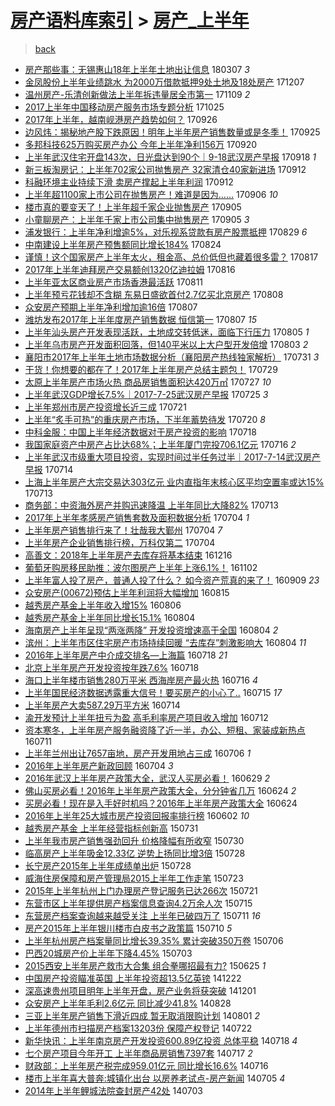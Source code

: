 [房产语料库索引](../../README.md)  > [房产_上半年](房产_上半年.md)
====
> [back](../README.md)

- [房产那些事：无锡惠山18年上半年土地出让信息](http://jkwz.applinzi.com/ittc/7076286916897276939.html#%E6%88%BF%E4%BA%A7%E9%82%A3%E4%BA%9B%E4%BA%8B%EF%BC%9A%E6%97%A0%E9%94%A1%E6%83%A0%E5%B1%B118%E5%B9%B4%E4%B8%8A%E5%8D%8A%E5%B9%B4%E5%9C%9F%E5%9C%B0%E5%87%BA%E8%AE%A9%E4%BF%A1%E6%81%AF) 180307 *3* 
- [金凤股份上半年业绩跳水 为2000万借款抵押9处土地及18处房产](http://jkwz.applinzi.com/ittc/7044384374135456784.html#%E9%87%91%E5%87%A4%E8%82%A1%E4%BB%BD%E4%B8%8A%E5%8D%8A%E5%B9%B4%E4%B8%9A%E7%BB%A9%E8%B7%B3%E6%B0%B4+%E4%B8%BA2000%E4%B8%87%E5%80%9F%E6%AC%BE%E6%8A%B5%E6%8A%BC9%E5%A4%84%E5%9C%9F%E5%9C%B0%E5%8F%8A18%E5%A4%84%E6%88%BF%E4%BA%A7) 171207  
- [温州房产-乐清创新做法上半年拆违量居全市第一](http://jkwz.applinzi.com/ittc/7033903140137600017.html#%E6%B8%A9%E5%B7%9E%E6%88%BF%E4%BA%A7-%E4%B9%90%E6%B8%85%E5%88%9B%E6%96%B0%E5%81%9A%E6%B3%95%E4%B8%8A%E5%8D%8A%E5%B9%B4%E6%8B%86%E8%BF%9D%E9%87%8F%E5%B1%85%E5%85%A8%E5%B8%82%E7%AC%AC%E4%B8%80) 171109 *2* 
- [2017上半年中国移动房产服务市场专题分析](http://jkwz.applinzi.com/ittc/7028333545934816272.html#2017%E4%B8%8A%E5%8D%8A%E5%B9%B4%E4%B8%AD%E5%9B%BD%E7%A7%BB%E5%8A%A8%E6%88%BF%E4%BA%A7%E6%9C%8D%E5%8A%A1%E5%B8%82%E5%9C%BA%E4%B8%93%E9%A2%98%E5%88%86%E6%9E%90) 171025  
- [2017年上半年，越南岘港房产趋势如何？](http://jkwz.applinzi.com/ittc/7017634240710312977.html#2017%E5%B9%B4%E4%B8%8A%E5%8D%8A%E5%B9%B4%EF%BC%8C%E8%B6%8A%E5%8D%97%E5%B2%98%E6%B8%AF%E6%88%BF%E4%BA%A7%E8%B6%8B%E5%8A%BF%E5%A6%82%E4%BD%95%EF%BC%9F) 170926  
- [边风炜：揭秘地产股下跌原因！明年上半年房产销售数量或是冬季！](http://jkwz.applinzi.com/ittc/7017357161435497489.html#%E8%BE%B9%E9%A3%8E%E7%82%9C%EF%BC%9A%E6%8F%AD%E7%A7%98%E5%9C%B0%E4%BA%A7%E8%82%A1%E4%B8%8B%E8%B7%8C%E5%8E%9F%E5%9B%A0%EF%BC%81%E6%98%8E%E5%B9%B4%E4%B8%8A%E5%8D%8A%E5%B9%B4%E6%88%BF%E4%BA%A7%E9%94%80%E5%94%AE%E6%95%B0%E9%87%8F%E6%88%96%E6%98%AF%E5%86%AC%E5%AD%A3%EF%BC%81) 170925  
- [多邦科技625万购买房产办公 今年上半年净利156万](http://jkwz.applinzi.com/ittc/7015412459085759505.html#%E5%A4%9A%E9%82%A6%E7%A7%91%E6%8A%80625%E4%B8%87%E8%B4%AD%E4%B9%B0%E6%88%BF%E4%BA%A7%E5%8A%9E%E5%85%AC+%E4%BB%8A%E5%B9%B4%E4%B8%8A%E5%8D%8A%E5%B9%B4%E5%87%80%E5%88%A9156%E4%B8%87) 170920  
- [上半年武汉住宅开盘143次，日光盘达到90个｜9-18武汉房产早报](http://jkwz.applinzi.com/ittc/7014575729491313680.html#%E4%B8%8A%E5%8D%8A%E5%B9%B4%E6%AD%A6%E6%B1%89%E4%BD%8F%E5%AE%85%E5%BC%80%E7%9B%98143%E6%AC%A1%EF%BC%8C%E6%97%A5%E5%85%89%E7%9B%98%E8%BE%BE%E5%88%B090%E4%B8%AA%EF%BD%9C9-18%E6%AD%A6%E6%B1%89%E6%88%BF%E4%BA%A7%E6%97%A9%E6%8A%A5) 170918 *1* 
- [新三板淘房记：上半年702家公司抛售房产 32家清仓40家新进场](http://jkwz.applinzi.com/ittc/7012355083910775569.html#%E6%96%B0%E4%B8%89%E6%9D%BF%E6%B7%98%E6%88%BF%E8%AE%B0%EF%BC%9A%E4%B8%8A%E5%8D%8A%E5%B9%B4702%E5%AE%B6%E5%85%AC%E5%8F%B8%E6%8A%9B%E5%94%AE%E6%88%BF%E4%BA%A7+32%E5%AE%B6%E6%B8%85%E4%BB%9340%E5%AE%B6%E6%96%B0%E8%BF%9B%E5%9C%BA) 170912  
- [科融环境主业持续下滑 卖房产撑起上半年利润](http://jkwz.applinzi.com/ittc/7012210428384642065.html#%E7%A7%91%E8%9E%8D%E7%8E%AF%E5%A2%83%E4%B8%BB%E4%B8%9A%E6%8C%81%E7%BB%AD%E4%B8%8B%E6%BB%91+%E5%8D%96%E6%88%BF%E4%BA%A7%E6%92%91%E8%B5%B7%E4%B8%8A%E5%8D%8A%E5%B9%B4%E5%88%A9%E6%B6%A6) 170912  
- [上半年超1100家上市公司在抛售房产！难道是因为……](http://jkwz.applinzi.com/ittc/7010283654885147665.html#%E4%B8%8A%E5%8D%8A%E5%B9%B4%E8%B6%851100%E5%AE%B6%E4%B8%8A%E5%B8%82%E5%85%AC%E5%8F%B8%E5%9C%A8%E6%8A%9B%E5%94%AE%E6%88%BF%E4%BA%A7%EF%BC%81%E9%9A%BE%E9%81%93%E6%98%AF%E5%9B%A0%E4%B8%BA%E2%80%A6%E2%80%A6) 170906 *10* 
- [楼市真的要变天了！上半年超千家企业抛售房产](http://jkwz.applinzi.com/ittc/7009875380494926864.html#%E6%A5%BC%E5%B8%82%E7%9C%9F%E7%9A%84%E8%A6%81%E5%8F%98%E5%A4%A9%E4%BA%86%EF%BC%81%E4%B8%8A%E5%8D%8A%E5%B9%B4%E8%B6%85%E5%8D%83%E5%AE%B6%E4%BC%81%E4%B8%9A%E6%8A%9B%E5%94%AE%E6%88%BF%E4%BA%A7) 170905  
- [小童聊房产：上半年千家上市公司集中抛售房产](http://jkwz.applinzi.com/ittc/7009863871568020496.html#%E5%B0%8F%E7%AB%A5%E8%81%8A%E6%88%BF%E4%BA%A7%EF%BC%9A%E4%B8%8A%E5%8D%8A%E5%B9%B4%E5%8D%83%E5%AE%B6%E4%B8%8A%E5%B8%82%E5%85%AC%E5%8F%B8%E9%9B%86%E4%B8%AD%E6%8A%9B%E5%94%AE%E6%88%BF%E4%BA%A7) 170905 *3* 
- [浦发银行：上半年净利增逾5%，对乐视系贷款有房产股票抵押](http://jkwz.applinzi.com/ittc/7007351509199881233.html#%E6%B5%A6%E5%8F%91%E9%93%B6%E8%A1%8C%EF%BC%9A%E4%B8%8A%E5%8D%8A%E5%B9%B4%E5%87%80%E5%88%A9%E5%A2%9E%E9%80%BE5%25%EF%BC%8C%E5%AF%B9%E4%B9%90%E8%A7%86%E7%B3%BB%E8%B4%B7%E6%AC%BE%E6%9C%89%E6%88%BF%E4%BA%A7%E8%82%A1%E7%A5%A8%E6%8A%B5%E6%8A%BC) 170829 *6* 
- [中南建设上半年房产预售额同比增长184%](http://jkwz.applinzi.com/ittc/7005189592104567569.html#%E4%B8%AD%E5%8D%97%E5%BB%BA%E8%AE%BE%E4%B8%8A%E5%8D%8A%E5%B9%B4%E6%88%BF%E4%BA%A7%E9%A2%84%E5%94%AE%E9%A2%9D%E5%90%8C%E6%AF%94%E5%A2%9E%E9%95%BF184%25) 170824  
- [谨慎！这个国家房产上半年太火，租金高、总价低但也藏着很多雷？](http://jkwz.applinzi.com/ittc/7002884072333116432.html#%E8%B0%A8%E6%85%8E%EF%BC%81%E8%BF%99%E4%B8%AA%E5%9B%BD%E5%AE%B6%E6%88%BF%E4%BA%A7%E4%B8%8A%E5%8D%8A%E5%B9%B4%E5%A4%AA%E7%81%AB%EF%BC%8C%E7%A7%9F%E9%87%91%E9%AB%98%E3%80%81%E6%80%BB%E4%BB%B7%E4%BD%8E%E4%BD%86%E4%B9%9F%E8%97%8F%E7%9D%80%E5%BE%88%E5%A4%9A%E9%9B%B7%EF%BC%9F) 170817  
- [2017年上半年迪拜房产交易额创1320亿迪拉姆](http://jkwz.applinzi.com/ittc/7002361617889887249.html#2017%E5%B9%B4%E4%B8%8A%E5%8D%8A%E5%B9%B4%E8%BF%AA%E6%8B%9C%E6%88%BF%E4%BA%A7%E4%BA%A4%E6%98%93%E9%A2%9D%E5%88%9B1320%E4%BA%BF%E8%BF%AA%E6%8B%89%E5%A7%86) 170816  
- [上半年亚太区商业房产市场香港最活跃](http://jkwz.applinzi.com/ittc/7000487705329550352.html#%E4%B8%8A%E5%8D%8A%E5%B9%B4%E4%BA%9A%E5%A4%AA%E5%8C%BA%E5%95%86%E4%B8%9A%E6%88%BF%E4%BA%A7%E5%B8%82%E5%9C%BA%E9%A6%99%E6%B8%AF%E6%9C%80%E6%B4%BB%E8%B7%83) 170811  
- [上半年预亏花钱却不含糊 东易日盛欲首付2.7亿买北京房产](http://jkwz.applinzi.com/ittc/6999582106567836689.html#%E4%B8%8A%E5%8D%8A%E5%B9%B4%E9%A2%84%E4%BA%8F%E8%8A%B1%E9%92%B1%E5%8D%B4%E4%B8%8D%E5%90%AB%E7%B3%8A+%E4%B8%9C%E6%98%93%E6%97%A5%E7%9B%9B%E6%AC%B2%E9%A6%96%E4%BB%982.7%E4%BA%BF%E4%B9%B0%E5%8C%97%E4%BA%AC%E6%88%BF%E4%BA%A7) 170808  
- [众安房产预期上半年净利增加逾16倍](http://jkwz.applinzi.com/ittc/6999197610781705232.html#%E4%BC%97%E5%AE%89%E6%88%BF%E4%BA%A7%E9%A2%84%E6%9C%9F%E4%B8%8A%E5%8D%8A%E5%B9%B4%E5%87%80%E5%88%A9%E5%A2%9E%E5%8A%A0%E9%80%BE16%E5%80%8D) 170807  
- [潍坊发布2017年上半年度房产销售数据 恒信第一](http://jkwz.applinzi.com/ittc/6999090208241632272.html#%E6%BD%8D%E5%9D%8A%E5%8F%91%E5%B8%832017%E5%B9%B4%E4%B8%8A%E5%8D%8A%E5%B9%B4%E5%BA%A6%E6%88%BF%E4%BA%A7%E9%94%80%E5%94%AE%E6%95%B0%E6%8D%AE+%E6%81%92%E4%BF%A1%E7%AC%AC%E4%B8%80) 170807 *15* 
- [上半年汕头房产开发表现活跃，土地成交转低迷，面临下行压力](http://jkwz.applinzi.com/ittc/6998319338942366736.html#%E4%B8%8A%E5%8D%8A%E5%B9%B4%E6%B1%95%E5%A4%B4%E6%88%BF%E4%BA%A7%E5%BC%80%E5%8F%91%E8%A1%A8%E7%8E%B0%E6%B4%BB%E8%B7%83%EF%BC%8C%E5%9C%9F%E5%9C%B0%E6%88%90%E4%BA%A4%E8%BD%AC%E4%BD%8E%E8%BF%B7%EF%BC%8C%E9%9D%A2%E4%B8%B4%E4%B8%8B%E8%A1%8C%E5%8E%8B%E5%8A%9B) 170805 *1* 
- [上半年乌市房产开发面积回落，但140平米以上大户型开发倍增](http://jkwz.applinzi.com/ittc/6997672006383043601.html#%E4%B8%8A%E5%8D%8A%E5%B9%B4%E4%B9%8C%E5%B8%82%E6%88%BF%E4%BA%A7%E5%BC%80%E5%8F%91%E9%9D%A2%E7%A7%AF%E5%9B%9E%E8%90%BD%EF%BC%8C%E4%BD%86140%E5%B9%B3%E7%B1%B3%E4%BB%A5%E4%B8%8A%E5%A4%A7%E6%88%B7%E5%9E%8B%E5%BC%80%E5%8F%91%E5%80%8D%E5%A2%9E) 170803 *2* 
- [襄阳市2017年上半年土地市场数据分析（襄阳房产热线独家解析）](http://jkwz.applinzi.com/ittc/6996491832828363792.html#%E8%A5%84%E9%98%B3%E5%B8%822017%E5%B9%B4%E4%B8%8A%E5%8D%8A%E5%B9%B4%E5%9C%9F%E5%9C%B0%E5%B8%82%E5%9C%BA%E6%95%B0%E6%8D%AE%E5%88%86%E6%9E%90%EF%BC%88%E8%A5%84%E9%98%B3%E6%88%BF%E4%BA%A7%E7%83%AD%E7%BA%BF%E7%8B%AC%E5%AE%B6%E8%A7%A3%E6%9E%90%EF%BC%89) 170731 *3* 
- [干货！你想要的都在了！2017年上半年房产总结主题包！](http://jkwz.applinzi.com/ittc/6995677660494431249.html#%E5%B9%B2%E8%B4%A7%EF%BC%81%E4%BD%A0%E6%83%B3%E8%A6%81%E7%9A%84%E9%83%BD%E5%9C%A8%E4%BA%86%EF%BC%812017%E5%B9%B4%E4%B8%8A%E5%8D%8A%E5%B9%B4%E6%88%BF%E4%BA%A7%E6%80%BB%E7%BB%93%E4%B8%BB%E9%A2%98%E5%8C%85%EF%BC%81) 170729  
- [太原上半年房产市场火热 商品房销售面积达420万㎡](http://jkwz.applinzi.com/ittc/6995036506639827984.html#%E5%A4%AA%E5%8E%9F%E4%B8%8A%E5%8D%8A%E5%B9%B4%E6%88%BF%E4%BA%A7%E5%B8%82%E5%9C%BA%E7%81%AB%E7%83%AD+%E5%95%86%E5%93%81%E6%88%BF%E9%94%80%E5%94%AE%E9%9D%A2%E7%A7%AF%E8%BE%BE420%E4%B8%87%E3%8E%A1) 170727 *10* 
- [上半年武汉GDP增长7.5%｜2017-7-25武汉房产早报](http://jkwz.applinzi.com/ittc/6994155950645445648.html#%E4%B8%8A%E5%8D%8A%E5%B9%B4%E6%AD%A6%E6%B1%89GDP%E5%A2%9E%E9%95%BF7.5%25%EF%BD%9C2017-7-25%E6%AD%A6%E6%B1%89%E6%88%BF%E4%BA%A7%E6%97%A9%E6%8A%A5) 170725 *3* 
- [上半年郑州市房产投资增长近三成](http://jkwz.applinzi.com/ittc/6992782817057309713.html#%E4%B8%8A%E5%8D%8A%E5%B9%B4%E9%83%91%E5%B7%9E%E5%B8%82%E6%88%BF%E4%BA%A7%E6%8A%95%E8%B5%84%E5%A2%9E%E9%95%BF%E8%BF%91%E4%B8%89%E6%88%90) 170721  
- [上半年“炙手可热”的重庆房产市场，下半年蓄势待发](http://jkwz.applinzi.com/ittc/6992375458350760976.html#%E4%B8%8A%E5%8D%8A%E5%B9%B4%E2%80%9C%E7%82%99%E6%89%8B%E5%8F%AF%E7%83%AD%E2%80%9D%E7%9A%84%E9%87%8D%E5%BA%86%E6%88%BF%E4%BA%A7%E5%B8%82%E5%9C%BA%EF%BC%8C%E4%B8%8B%E5%8D%8A%E5%B9%B4%E8%93%84%E5%8A%BF%E5%BE%85%E5%8F%91) 170720 *8* 
- [中科金服：中国上半年经济数据对于房产投资的影响](http://jkwz.applinzi.com/ittc/6991699160083203089.html#%E4%B8%AD%E7%A7%91%E9%87%91%E6%9C%8D%EF%BC%9A%E4%B8%AD%E5%9B%BD%E4%B8%8A%E5%8D%8A%E5%B9%B4%E7%BB%8F%E6%B5%8E%E6%95%B0%E6%8D%AE%E5%AF%B9%E4%BA%8E%E6%88%BF%E4%BA%A7%E6%8A%95%E8%B5%84%E7%9A%84%E5%BD%B1%E5%93%8D) 170718  
- [我国家庭资产中房产占比达68%；上半年厦门完投706.1亿元](http://jkwz.applinzi.com/ittc/6990805343998051345.html#%E6%88%91%E5%9B%BD%E5%AE%B6%E5%BA%AD%E8%B5%84%E4%BA%A7%E4%B8%AD%E6%88%BF%E4%BA%A7%E5%8D%A0%E6%AF%94%E8%BE%BE68%25%EF%BC%9B%E4%B8%8A%E5%8D%8A%E5%B9%B4%E5%8E%A6%E9%97%A8%E5%AE%8C%E6%8A%95706.1%E4%BA%BF%E5%85%83) 170716 *2* 
- [上半年武汉市级重大项目投资，实现时间过半任务过半｜2017-7-14武汉房产早报](http://jkwz.applinzi.com/ittc/6990069769326560272.html#%E4%B8%8A%E5%8D%8A%E5%B9%B4%E6%AD%A6%E6%B1%89%E5%B8%82%E7%BA%A7%E9%87%8D%E5%A4%A7%E9%A1%B9%E7%9B%AE%E6%8A%95%E8%B5%84%EF%BC%8C%E5%AE%9E%E7%8E%B0%E6%97%B6%E9%97%B4%E8%BF%87%E5%8D%8A%E4%BB%BB%E5%8A%A1%E8%BF%87%E5%8D%8A%EF%BD%9C2017-7-14%E6%AD%A6%E6%B1%89%E6%88%BF%E4%BA%A7%E6%97%A9%E6%8A%A5) 170714  
- [上海上半年房产大宗交易达303亿元 业内直指年末核心区平均空置率或达15%](http://jkwz.applinzi.com/ittc/6989826748450341905.html#%E4%B8%8A%E6%B5%B7%E4%B8%8A%E5%8D%8A%E5%B9%B4%E6%88%BF%E4%BA%A7%E5%A4%A7%E5%AE%97%E4%BA%A4%E6%98%93%E8%BE%BE303%E4%BA%BF%E5%85%83+%E4%B8%9A%E5%86%85%E7%9B%B4%E6%8C%87%E5%B9%B4%E6%9C%AB%E6%A0%B8%E5%BF%83%E5%8C%BA%E5%B9%B3%E5%9D%87%E7%A9%BA%E7%BD%AE%E7%8E%87%E6%88%96%E8%BE%BE15%25) 170713  
- [商务部：中资海外房产并购迅速降温 上半年同比大降82%](http://jkwz.applinzi.com/ittc/6989804144041657360.html#%E5%95%86%E5%8A%A1%E9%83%A8%EF%BC%9A%E4%B8%AD%E8%B5%84%E6%B5%B7%E5%A4%96%E6%88%BF%E4%BA%A7%E5%B9%B6%E8%B4%AD%E8%BF%85%E9%80%9F%E9%99%8D%E6%B8%A9+%E4%B8%8A%E5%8D%8A%E5%B9%B4%E5%90%8C%E6%AF%94%E5%A4%A7%E9%99%8D82%25) 170713  
- [2017年上半年孝感房产销售套数及面积数据分析](http://jkwz.applinzi.com/ittc/6986456757285946372.html#2017%E5%B9%B4%E4%B8%8A%E5%8D%8A%E5%B9%B4%E5%AD%9D%E6%84%9F%E6%88%BF%E4%BA%A7%E9%94%80%E5%94%AE%E5%A5%97%E6%95%B0%E5%8F%8A%E9%9D%A2%E7%A7%AF%E6%95%B0%E6%8D%AE%E5%88%86%E6%9E%90) 170704 *1* 
- [上半年房产销售排行来了！壮哉我大鄞州](http://jkwz.applinzi.com/ittc/6986414353656857604.html#%E4%B8%8A%E5%8D%8A%E5%B9%B4%E6%88%BF%E4%BA%A7%E9%94%80%E5%94%AE%E6%8E%92%E8%A1%8C%E6%9D%A5%E4%BA%86%EF%BC%81%E5%A3%AE%E5%93%89%E6%88%91%E5%A4%A7%E9%84%9E%E5%B7%9E) 170704 *7* 
- [上半年房产企业销售排行榜，万科仅第二](http://jkwz.applinzi.com/ittc/6986244773491770373.html#%E4%B8%8A%E5%8D%8A%E5%B9%B4%E6%88%BF%E4%BA%A7%E4%BC%81%E4%B8%9A%E9%94%80%E5%94%AE%E6%8E%92%E8%A1%8C%E6%A6%9C%EF%BC%8C%E4%B8%87%E7%A7%91%E4%BB%85%E7%AC%AC%E4%BA%8C) 170704  
- [高善文：2018年上半年房产去库存将基本结束](http://jkwz.applinzi.com/ittc/6912050446201275397.html#%E9%AB%98%E5%96%84%E6%96%87%EF%BC%9A2018%E5%B9%B4%E4%B8%8A%E5%8D%8A%E5%B9%B4%E6%88%BF%E4%BA%A7%E5%8E%BB%E5%BA%93%E5%AD%98%E5%B0%86%E5%9F%BA%E6%9C%AC%E7%BB%93%E6%9D%9F) 161216  
- [葡萄牙购房移民助推：波尔图房产上半年上涨6.1%！](http://jkwz.applinzi.com/ittc/6895948792863392773.html#%E8%91%A1%E8%90%84%E7%89%99%E8%B4%AD%E6%88%BF%E7%A7%BB%E6%B0%91%E5%8A%A9%E6%8E%A8%EF%BC%9A%E6%B3%A2%E5%B0%94%E5%9B%BE%E6%88%BF%E4%BA%A7%E4%B8%8A%E5%8D%8A%E5%B9%B4%E4%B8%8A%E6%B6%A86.1%25%EF%BC%81) 161102  
- [上半年富人投了房产，普通人投了什么？ 如今资产荒真的来了！](http://jkwz.applinzi.com/ittc/6875856894794662916.html#%E4%B8%8A%E5%8D%8A%E5%B9%B4%E5%AF%8C%E4%BA%BA%E6%8A%95%E4%BA%86%E6%88%BF%E4%BA%A7%EF%BC%8C%E6%99%AE%E9%80%9A%E4%BA%BA%E6%8A%95%E4%BA%86%E4%BB%80%E4%B9%88%EF%BC%9F+%E5%A6%82%E4%BB%8A%E8%B5%84%E4%BA%A7%E8%8D%92%E7%9C%9F%E7%9A%84%E6%9D%A5%E4%BA%86%EF%BC%81) 160909 *23* 
- [众安房产(00672)预估上半年利润将大幅增加](http://jkwz.applinzi.com/ittc/6866692895016485892.html#%E4%BC%97%E5%AE%89%E6%88%BF%E4%BA%A7%2800672%29%E9%A2%84%E4%BC%B0%E4%B8%8A%E5%8D%8A%E5%B9%B4%E5%88%A9%E6%B6%A6%E5%B0%86%E5%A4%A7%E5%B9%85%E5%A2%9E%E5%8A%A0) 160815  
- [越秀房产基金上半年收入增15%](http://jkwz.applinzi.com/ittc/6863078998514598917.html#%E8%B6%8A%E7%A7%80%E6%88%BF%E4%BA%A7%E5%9F%BA%E9%87%91%E4%B8%8A%E5%8D%8A%E5%B9%B4%E6%94%B6%E5%85%A5%E5%A2%9E15%25) 160806  
- [越秀房产基金上半年同比增长15.1%](http://jkwz.applinzi.com/ittc/6862643907812393989.html#%E8%B6%8A%E7%A7%80%E6%88%BF%E4%BA%A7%E5%9F%BA%E9%87%91%E4%B8%8A%E5%8D%8A%E5%B9%B4%E5%90%8C%E6%AF%94%E5%A2%9E%E9%95%BF15.1%25) 160804  
- [海南房产上半年呈现“两涨两降” 开发投资增速高于全国](http://jkwz.applinzi.com/ittc/6862545417149088772.html#%E6%B5%B7%E5%8D%97%E6%88%BF%E4%BA%A7%E4%B8%8A%E5%8D%8A%E5%B9%B4%E5%91%88%E7%8E%B0%E2%80%9C%E4%B8%A4%E6%B6%A8%E4%B8%A4%E9%99%8D%E2%80%9D+%E5%BC%80%E5%8F%91%E6%8A%95%E8%B5%84%E5%A2%9E%E9%80%9F%E9%AB%98%E4%BA%8E%E5%85%A8%E5%9B%BD) 160804 *2* 
- [滨州：上半年市区住宅房产市场持续回暖 “去库存”刺激影响大](http://jkwz.applinzi.com/ittc/6862503835150582788.html#%E6%BB%A8%E5%B7%9E%EF%BC%9A%E4%B8%8A%E5%8D%8A%E5%B9%B4%E5%B8%82%E5%8C%BA%E4%BD%8F%E5%AE%85%E6%88%BF%E4%BA%A7%E5%B8%82%E5%9C%BA%E6%8C%81%E7%BB%AD%E5%9B%9E%E6%9A%96+%E2%80%9C%E5%8E%BB%E5%BA%93%E5%AD%98%E2%80%9D%E5%88%BA%E6%BF%80%E5%BD%B1%E5%93%8D%E5%A4%A7) 160804 *11* 
- [2016年上半年房产中介成交排名—上海篇](http://jkwz.applinzi.com/ittc/6856298190860715012.html#2016%E5%B9%B4%E4%B8%8A%E5%8D%8A%E5%B9%B4%E6%88%BF%E4%BA%A7%E4%B8%AD%E4%BB%8B%E6%88%90%E4%BA%A4%E6%8E%92%E5%90%8D%E2%80%94%E4%B8%8A%E6%B5%B7%E7%AF%87) 160718 *21* 
- [北京上半年房产开发投资按年跌7.6%](http://jkwz.applinzi.com/ittc/6856107083359060996.html#%E5%8C%97%E4%BA%AC%E4%B8%8A%E5%8D%8A%E5%B9%B4%E6%88%BF%E4%BA%A7%E5%BC%80%E5%8F%91%E6%8A%95%E8%B5%84%E6%8C%89%E5%B9%B4%E8%B7%8C7.6%25) 160718  
- [海口上半年楼市销售280万平米 西海岸房产最火热](http://jkwz.applinzi.com/ittc/6855511890566054916.html#%E6%B5%B7%E5%8F%A3%E4%B8%8A%E5%8D%8A%E5%B9%B4%E6%A5%BC%E5%B8%82%E9%94%80%E5%94%AE280%E4%B8%87%E5%B9%B3%E7%B1%B3+%E8%A5%BF%E6%B5%B7%E5%B2%B8%E6%88%BF%E4%BA%A7%E6%9C%80%E7%81%AB%E7%83%AD) 160716 *4* 
- [上半年国民经济数据透露重大信号！要买房产的小心了..](http://jkwz.applinzi.com/ittc/6855118371598894084.html#%E4%B8%8A%E5%8D%8A%E5%B9%B4%E5%9B%BD%E6%B0%91%E7%BB%8F%E6%B5%8E%E6%95%B0%E6%8D%AE%E9%80%8F%E9%9C%B2%E9%87%8D%E5%A4%A7%E4%BF%A1%E5%8F%B7%EF%BC%81%E8%A6%81%E4%B9%B0%E6%88%BF%E4%BA%A7%E7%9A%84%E5%B0%8F%E5%BF%83%E4%BA%86..) 160715 *17* 
- [上半年房产大卖587.29万平方米](http://jkwz.applinzi.com/ittc/6854610559579980805.html#%E4%B8%8A%E5%8D%8A%E5%B9%B4%E6%88%BF%E4%BA%A7%E5%A4%A7%E5%8D%96587.29%E4%B8%87%E5%B9%B3%E6%96%B9%E7%B1%B3) 160714  
- [渝开发预计上半年扭亏为盈 高毛利率房产项目收入增加](http://jkwz.applinzi.com/ittc/6854033460657914885.html#%E6%B8%9D%E5%BC%80%E5%8F%91%E9%A2%84%E8%AE%A1%E4%B8%8A%E5%8D%8A%E5%B9%B4%E6%89%AD%E4%BA%8F%E4%B8%BA%E7%9B%88+%E9%AB%98%E6%AF%9B%E5%88%A9%E7%8E%87%E6%88%BF%E4%BA%A7%E9%A1%B9%E7%9B%AE%E6%94%B6%E5%85%A5%E5%A2%9E%E5%8A%A0) 160712  
- [资本寒冬，上半年房产服务融资降了近一半，办公、短租、家装成新热点](http://jkwz.applinzi.com/ittc/6853525502991795204.html#%E8%B5%84%E6%9C%AC%E5%AF%92%E5%86%AC%EF%BC%8C%E4%B8%8A%E5%8D%8A%E5%B9%B4%E6%88%BF%E4%BA%A7%E6%9C%8D%E5%8A%A1%E8%9E%8D%E8%B5%84%E9%99%8D%E4%BA%86%E8%BF%91%E4%B8%80%E5%8D%8A%EF%BC%8C%E5%8A%9E%E5%85%AC%E3%80%81%E7%9F%AD%E7%A7%9F%E3%80%81%E5%AE%B6%E8%A3%85%E6%88%90%E6%96%B0%E7%83%AD%E7%82%B9) 160711  
- [上半年兰州出让7657亩地，房产开发用地占三成](http://jkwz.applinzi.com/ittc/6851883015336363013.html#%E4%B8%8A%E5%8D%8A%E5%B9%B4%E5%85%B0%E5%B7%9E%E5%87%BA%E8%AE%A97657%E4%BA%A9%E5%9C%B0%EF%BC%8C%E6%88%BF%E4%BA%A7%E5%BC%80%E5%8F%91%E7%94%A8%E5%9C%B0%E5%8D%A0%E4%B8%89%E6%88%90) 160706 *1* 
- [2016年上半年房产新政回顾](http://jkwz.applinzi.com/ittc/6850938857260057605.html#2016%E5%B9%B4%E4%B8%8A%E5%8D%8A%E5%B9%B4%E6%88%BF%E4%BA%A7%E6%96%B0%E6%94%BF%E5%9B%9E%E9%A1%BE) 160704 *3* 
- [2016年武汉上半年房产政策大全，武汉人买房必看！](http://jkwz.applinzi.com/ittc/6849239337740534789.html#2016%E5%B9%B4%E6%AD%A6%E6%B1%89%E4%B8%8A%E5%8D%8A%E5%B9%B4%E6%88%BF%E4%BA%A7%E6%94%BF%E7%AD%96%E5%A4%A7%E5%85%A8%EF%BC%8C%E6%AD%A6%E6%B1%89%E4%BA%BA%E4%B9%B0%E6%88%BF%E5%BF%85%E7%9C%8B%EF%BC%81) 160629 *2* 
- [佛山买房必看！2016年上半年房产政策大全，分分钟省几万](http://jkwz.applinzi.com/ittc/6847360282212697092.html#%E4%BD%9B%E5%B1%B1%E4%B9%B0%E6%88%BF%E5%BF%85%E7%9C%8B%EF%BC%812016%E5%B9%B4%E4%B8%8A%E5%8D%8A%E5%B9%B4%E6%88%BF%E4%BA%A7%E6%94%BF%E7%AD%96%E5%A4%A7%E5%85%A8%EF%BC%8C%E5%88%86%E5%88%86%E9%92%9F%E7%9C%81%E5%87%A0%E4%B8%87) 160624 *2* 
- [买房必看！现在是入手好时机吗？2016年上半年房产政策大全](http://jkwz.applinzi.com/ittc/6847270088335688709.html#%E4%B9%B0%E6%88%BF%E5%BF%85%E7%9C%8B%EF%BC%81%E7%8E%B0%E5%9C%A8%E6%98%AF%E5%85%A5%E6%89%8B%E5%A5%BD%E6%97%B6%E6%9C%BA%E5%90%97%EF%BC%9F2016%E5%B9%B4%E4%B8%8A%E5%8D%8A%E5%B9%B4%E6%88%BF%E4%BA%A7%E6%94%BF%E7%AD%96%E5%A4%A7%E5%85%A8) 160624  
- [2016年上半年25大城市房产投资回报率排行榜](http://jkwz.applinzi.com/ittc/6839150664634336261.html#2016%E5%B9%B4%E4%B8%8A%E5%8D%8A%E5%B9%B425%E5%A4%A7%E5%9F%8E%E5%B8%82%E6%88%BF%E4%BA%A7%E6%8A%95%E8%B5%84%E5%9B%9E%E6%8A%A5%E7%8E%87%E6%8E%92%E8%A1%8C%E6%A6%9C) 160602 *10* 
- [越秀房产基金 上半年经营指标创新高](http://jkwz.applinzi.com/ittc/547650611424955129.html#%E8%B6%8A%E7%A7%80%E6%88%BF%E4%BA%A7%E5%9F%BA%E9%87%91+%E4%B8%8A%E5%8D%8A%E5%B9%B4%E7%BB%8F%E8%90%A5%E6%8C%87%E6%A0%87%E5%88%9B%E6%96%B0%E9%AB%98) 150731  
- [上半年我市房产销售强劲回升 价格降幅有所收窄](http://jkwz.applinzi.com/ittc/547650611432711168.html#%E4%B8%8A%E5%8D%8A%E5%B9%B4%E6%88%91%E5%B8%82%E6%88%BF%E4%BA%A7%E9%94%80%E5%94%AE%E5%BC%BA%E5%8A%B2%E5%9B%9E%E5%8D%87+%E4%BB%B7%E6%A0%BC%E9%99%8D%E5%B9%85%E6%9C%89%E6%89%80%E6%94%B6%E7%AA%84) 150730  
- [临高房产上半年吸金12.33亿 逆势上扬同比增3倍](http://jkwz.applinzi.com/ittc/547650611436303369.html#%E4%B8%B4%E9%AB%98%E6%88%BF%E4%BA%A7%E4%B8%8A%E5%8D%8A%E5%B9%B4%E5%90%B8%E9%87%9112.33%E4%BA%BF+%E9%80%86%E5%8A%BF%E4%B8%8A%E6%89%AC%E5%90%8C%E6%AF%94%E5%A2%9E3%E5%80%8D) 150728  
- [长宁房产2015年上半年成绩单出炉](http://jkwz.applinzi.com/ittc/547650611428543096.html#%E9%95%BF%E5%AE%81%E6%88%BF%E4%BA%A72015%E5%B9%B4%E4%B8%8A%E5%8D%8A%E5%B9%B4%E6%88%90%E7%BB%A9%E5%8D%95%E5%87%BA%E7%82%89) 150728  
- [威海住房保障和房产管理局2015上半年工作走笔](http://jkwz.applinzi.com/ittc/547650615215695209.html#%E5%A8%81%E6%B5%B7%E4%BD%8F%E6%88%BF%E4%BF%9D%E9%9A%9C%E5%92%8C%E6%88%BF%E4%BA%A7%E7%AE%A1%E7%90%86%E5%B1%802015%E4%B8%8A%E5%8D%8A%E5%B9%B4%E5%B7%A5%E4%BD%9C%E8%B5%B0%E7%AC%94) 150723  
- [2015年上半年杭州上门办理房产登记服务已达266次](http://jkwz.applinzi.com/ittc/547650611422249760.html#2015%E5%B9%B4%E4%B8%8A%E5%8D%8A%E5%B9%B4%E6%9D%AD%E5%B7%9E%E4%B8%8A%E9%97%A8%E5%8A%9E%E7%90%86%E6%88%BF%E4%BA%A7%E7%99%BB%E8%AE%B0%E6%9C%8D%E5%8A%A1%E5%B7%B2%E8%BE%BE266%E6%AC%A1) 150721  
- [东营市区上半年提供房产档案信息查询4.2万余人次](http://jkwz.applinzi.com/ittc/547650615018313826.html#%E4%B8%9C%E8%90%A5%E5%B8%82%E5%8C%BA%E4%B8%8A%E5%8D%8A%E5%B9%B4%E6%8F%90%E4%BE%9B%E6%88%BF%E4%BA%A7%E6%A1%A3%E6%A1%88%E4%BF%A1%E6%81%AF%E6%9F%A5%E8%AF%A24.2%E4%B8%87%E4%BD%99%E4%BA%BA%E6%AC%A1) 150715  
- [东营房产档案查询越来越受关注 上半年已破四万了](http://jkwz.applinzi.com/ittc/547650615022106894.html#%E4%B8%9C%E8%90%A5%E6%88%BF%E4%BA%A7%E6%A1%A3%E6%A1%88%E6%9F%A5%E8%AF%A2%E8%B6%8A%E6%9D%A5%E8%B6%8A%E5%8F%97%E5%85%B3%E6%B3%A8+%E4%B8%8A%E5%8D%8A%E5%B9%B4%E5%B7%B2%E7%A0%B4%E5%9B%9B%E4%B8%87%E4%BA%86) 150711 *16* 
- [房产2015年上半年银川楼市白皮书之政策篇](http://jkwz.applinzi.com/ittc/547650615025612769.html#%E6%88%BF%E4%BA%A72015%E5%B9%B4%E4%B8%8A%E5%8D%8A%E5%B9%B4%E9%93%B6%E5%B7%9D%E6%A5%BC%E5%B8%82%E7%99%BD%E7%9A%AE%E4%B9%A6%E4%B9%8B%E6%94%BF%E7%AD%96%E7%AF%87) 150710 *5* 
- [上半年杭州房产档案量同比增长39.35% 累计突破350万卷](http://jkwz.applinzi.com/ittc/547650611426517286.html#%E4%B8%8A%E5%8D%8A%E5%B9%B4%E6%9D%AD%E5%B7%9E%E6%88%BF%E4%BA%A7%E6%A1%A3%E6%A1%88%E9%87%8F%E5%90%8C%E6%AF%94%E5%A2%9E%E9%95%BF39.35%25+%E7%B4%AF%E8%AE%A1%E7%AA%81%E7%A0%B4350%E4%B8%87%E5%8D%B7) 150706  
- [巴西20城房产价上半年下降4.45%](http://jkwz.applinzi.com/ittc/547650611424926357.html#%E5%B7%B4%E8%A5%BF20%E5%9F%8E%E6%88%BF%E4%BA%A7%E4%BB%B7%E4%B8%8A%E5%8D%8A%E5%B9%B4%E4%B8%8B%E9%99%8D4.45%25) 150703  
- [2015西安上半年房产救市大合集 组合拳哪招最有力?](http://jkwz.applinzi.com/ittc/547650611424404283.html#2015%E8%A5%BF%E5%AE%89%E4%B8%8A%E5%8D%8A%E5%B9%B4%E6%88%BF%E4%BA%A7%E6%95%91%E5%B8%82%E5%A4%A7%E5%90%88%E9%9B%86+%E7%BB%84%E5%90%88%E6%8B%B3%E5%93%AA%E6%8B%9B%E6%9C%80%E6%9C%89%E5%8A%9B%3F) 150625 *1* 
- [中国房产投资瞄准英国 上半年投资超13.5亿英镑](http://jkwz.applinzi.com/ittc/547650611382782252.html#%E4%B8%AD%E5%9B%BD%E6%88%BF%E4%BA%A7%E6%8A%95%E8%B5%84%E7%9E%84%E5%87%86%E8%8B%B1%E5%9B%BD+%E4%B8%8A%E5%8D%8A%E5%B9%B4%E6%8A%95%E8%B5%84%E8%B6%8513.5%E4%BA%BF%E8%8B%B1%E9%95%91) 141222  
- [深高速贵州项目明年上半年开盘，房产业务将获突破](http://jkwz.applinzi.com/ittc/547650611382685932.html#%E6%B7%B1%E9%AB%98%E9%80%9F%E8%B4%B5%E5%B7%9E%E9%A1%B9%E7%9B%AE%E6%98%8E%E5%B9%B4%E4%B8%8A%E5%8D%8A%E5%B9%B4%E5%BC%80%E7%9B%98%EF%BC%8C%E6%88%BF%E4%BA%A7%E4%B8%9A%E5%8A%A1%E5%B0%86%E8%8E%B7%E7%AA%81%E7%A0%B4) 141201  
- [众安房产上半年毛利2.6亿元 同比减少41.8%](http://jkwz.applinzi.com/ittc/547650611372901019.html#%E4%BC%97%E5%AE%89%E6%88%BF%E4%BA%A7%E4%B8%8A%E5%8D%8A%E5%B9%B4%E6%AF%9B%E5%88%A92.6%E4%BA%BF%E5%85%83+%E5%90%8C%E6%AF%94%E5%87%8F%E5%B0%9141.8%25) 140828  
- [三亚上半年房产销售下滑近四成 暂无取消限购计划](http://jkwz.applinzi.com/ittc/547650611371164734.html#%E4%B8%89%E4%BA%9A%E4%B8%8A%E5%8D%8A%E5%B9%B4%E6%88%BF%E4%BA%A7%E9%94%80%E5%94%AE%E4%B8%8B%E6%BB%91%E8%BF%91%E5%9B%9B%E6%88%90+%E6%9A%82%E6%97%A0%E5%8F%96%E6%B6%88%E9%99%90%E8%B4%AD%E8%AE%A1%E5%88%92) 140801 *2* 
- [上半年德州市扫描房产档案13203份 保障产权登记](http://jkwz.applinzi.com/ittc/547650611369194403.html#%E4%B8%8A%E5%8D%8A%E5%B9%B4%E5%BE%B7%E5%B7%9E%E5%B8%82%E6%89%AB%E6%8F%8F%E6%88%BF%E4%BA%A7%E6%A1%A3%E6%A1%8813203%E4%BB%BD+%E4%BF%9D%E9%9A%9C%E4%BA%A7%E6%9D%83%E7%99%BB%E8%AE%B0) 140722  
- [新华快讯：上半年南京房产开发投资600.89亿投资 总体平稳](http://jkwz.applinzi.com/ittc/547650611371592524.html#%E6%96%B0%E5%8D%8E%E5%BF%AB%E8%AE%AF%EF%BC%9A%E4%B8%8A%E5%8D%8A%E5%B9%B4%E5%8D%97%E4%BA%AC%E6%88%BF%E4%BA%A7%E5%BC%80%E5%8F%91%E6%8A%95%E8%B5%84600.89%E4%BA%BF%E6%8A%95%E8%B5%84+%E6%80%BB%E4%BD%93%E5%B9%B3%E7%A8%B3) 140718 *4* 
- [七个房产项目今年开工 上半年商品房销售7397套](http://jkwz.applinzi.com/ittc/547650611369875538.html#%E4%B8%83%E4%B8%AA%E6%88%BF%E4%BA%A7%E9%A1%B9%E7%9B%AE%E4%BB%8A%E5%B9%B4%E5%BC%80%E5%B7%A5+%E4%B8%8A%E5%8D%8A%E5%B9%B4%E5%95%86%E5%93%81%E6%88%BF%E9%94%80%E5%94%AE7397%E5%A5%97) 140717 *2* 
- [财政部：上半年房产税完成959.01亿元 同比增长16.6%](http://jkwz.applinzi.com/ittc/547650611368488276.html#%E8%B4%A2%E6%94%BF%E9%83%A8%EF%BC%9A%E4%B8%8A%E5%8D%8A%E5%B9%B4%E6%88%BF%E4%BA%A7%E7%A8%8E%E5%AE%8C%E6%88%90959.01%E4%BA%BF%E5%85%83+%E5%90%8C%E6%AF%94%E5%A2%9E%E9%95%BF16.6%25) 140716  
- [楼市上半年喜大普奔:城镇化出台 以房养老试点-房产新闻](http://jkwz.applinzi.com/ittc/547650611369195417.html#%E6%A5%BC%E5%B8%82%E4%B8%8A%E5%8D%8A%E5%B9%B4%E5%96%9C%E5%A4%A7%E6%99%AE%E5%A5%94%3A%E5%9F%8E%E9%95%87%E5%8C%96%E5%87%BA%E5%8F%B0+%E4%BB%A5%E6%88%BF%E5%85%BB%E8%80%81%E8%AF%95%E7%82%B9-%E6%88%BF%E4%BA%A7%E6%96%B0%E9%97%BB) 140705 *4* 
- [2014年上半年鲤城法院查封房产42处](http://jkwz.applinzi.com/ittc/547650611368243114.html#2014%E5%B9%B4%E4%B8%8A%E5%8D%8A%E5%B9%B4%E9%B2%A4%E5%9F%8E%E6%B3%95%E9%99%A2%E6%9F%A5%E5%B0%81%E6%88%BF%E4%BA%A742%E5%A4%84) 140703  
